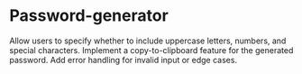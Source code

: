 # Password-generator

Allow users to specify whether to include uppercase letters, numbers, and special characters.
Implement a copy-to-clipboard feature for the generated password.
Add error handling for invalid input or edge cases.
